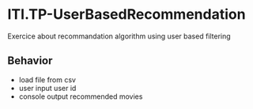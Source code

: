 # ITI.TP-UserBasedRecommendation
Exercice about recommandation algorithm using user based filtering

## Behavior
- load file from csv
- user input user id
- console output recommended movies